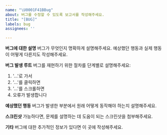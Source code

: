 ```yaml
---
name: "\U0001F41BBug"
about: 버그를 수정할 수 있도록 보고서를 작성해주세요.
title: "[BUG]"
labels: bug
assignees: ''

---
```


**버그에 대한 설명**
버그가 무엇인지 명확하게 설명해주세요. 예상했던 행동과 실제 행동이 어떻게 다른지도 작성해주세요.

**버그 발생 루트**
버그를 재현하기 위한 절차를 단계별로 설명해주세요:
1. '...'로 가서
2. '...'를 클릭하면
3. '...'를 스크롤하면
4. 오류가 발생합니다

**예상했던 행동**
버그가 발생한 부분에서 원래 어떻게 동작해야 하는지 설명해주세요.

**스크린샷**
가능하다면, 문제를 설명하는 데 도움이 되는 스크린샷을 첨부해주세요.

**기타**
버그에 대한 추가적인 정보가 있다면 이 곳에 작성해주세요.
